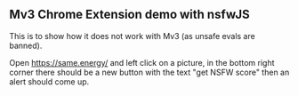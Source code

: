 ## Mv3 Chrome Extension demo with nsfwJS

This is to show how it does not work with Mv3 (as unsafe evals are banned).

Open https://same.energy/ and left click on a picture, in the bottom right corner there should be a new button with the text "get NSFW score" then an alert should come up. 
